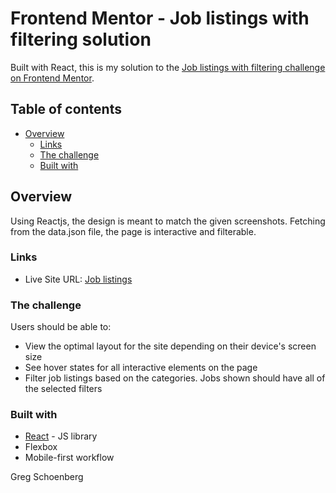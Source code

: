 # Frontend Mentor - Job listings with filtering solution

Built with React, this is my solution to the [Job listings with filtering challenge on Frontend Mentor](https://www.frontendmentor.io/challenges/job-listings-with-filtering-ivstIPCt). 

## Table of contents

- [Overview](#overview)
  - [Links](#links)
  - [The challenge](#the-challenge)
  - [Built with](#built-with)
 

## Overview
Using Reactjs, the design is meant to match the given screenshots. Fetching from the data.json file, the page is interactive and filterable.

### Links

- Live Site URL: [Job listings](https://jolly-liskov-d29c51.netlify.app/)

### The challenge

Users should be able to:

- View the optimal layout for the site depending on their device's screen size
- See hover states for all interactive elements on the page
- Filter job listings based on the categories. Jobs shown should have all of the selected filters

### Built with

- [React](https://reactjs.org/) - JS library
- Flexbox
- Mobile-first workflow

Greg Schoenberg
